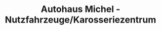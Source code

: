 ---
title: "Autohaus Michel - Nutzfahrzeuge/Karosseriezentrum"
url: /giessen/autohaus-michel-nutzfahrzeuge-karosseriezentrum/
shop: Autohaus
---